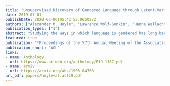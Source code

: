 ```yaml
---
title: "Unsupervised Discovery of Gendered Language through Latent-Variable Modeling"
date: 2019-07-01
publishDate: 2020-05-06T05:42:52.065027Z
authors: ["Alexander M. Hoyle", "Lawrence Wolf-Sonkin", "Hanna Wallach", "Isabelle Augenstein", "Ryan Cotterell"]
publication_types: ["1"]
abstract: "Studying the ways in which language is gendered has long been an area of interest in sociolinguistics. Studies have explored, for example, the speech of male and female characters in film and the language used to describe male and female politicians. In this paper, we aim not to merely study this phenomenon qualitatively, but instead to quantify the degree to which the language used to describe men and women is different and, moreover, different in a positive or negative way. To that end, we introduce a generative latent-variable model that jointly represents adjective (or verb) choice, with its sentiment, given the natural gender of a head (or dependent) noun. We find that there are significant differences between descriptions of male and female nouns and that these differences align with common gender stereotypes: Positive adjectives used to describe women are more often related to their bodies than adjectives used to describe men."
featured: true
publication: "*Proceedings of the 57th Annual Meeting of the Association for Computational Linguistics*"
publication_short: "ACL"
links:
- name: Anthology
  url: https://www.aclweb.org/anthology/P19-1167.pdf
- name: arXiv
  url: https://arxiv.org/abs/1906.04760
url_pdf: papers/hoyle+al.acl19.pdf
---
```


